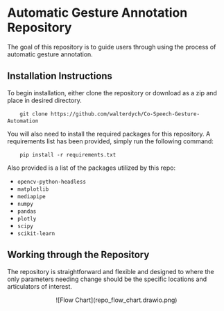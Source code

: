
# Automatic Gesture Annotation Repository

The goal of this repository is to guide users through using the process of automatic gesture annotation.

## Installation Instructions

To begin installation, either clone the repository or download as a zip and place in desired directory.

```shell
    git clone https://github.com/walterdych/Co-Speech-Gesture-Automation
```

You will also need to install the required packages for this repository. A requirements list has been provided, simply run the following command:

```shell
    pip install -r requirements.txt
```

Also provided is a list of the packages utilized by this repo:

* `opencv-python-headless`
* `matplotlib`
* `mediapipe`
* `numpy`
* `pandas`
* `plotly`
* `scipy`
* `scikit-learn`

## Working through the Repository

The repository is straightforward and flexible and designed to where the only parameters needing change should be the specific locations and articulators of interest.  

<div align=center>
    ![Flow Chart](repo_flow_chart.drawio.png)
</div>
